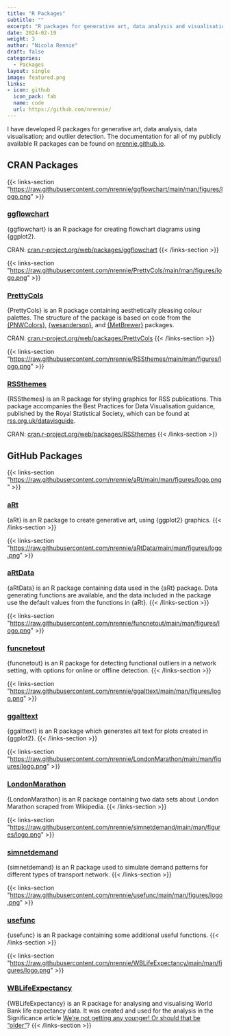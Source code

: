 ```yaml
---
title: "R Packages"
subtitle: ""
excerpt: "R packages for generative art, data analysis and visualisation; data simulation, and outlier detection."
date: 2024-02-19
weight: 3
author: "Nicola Rennie"
draft: false
categories:
  - Packages
layout: single
image: featured.png
links:
- icon: github
  icon_pack: fab
  name: code
  url: https://github.com/nrennie/
---
```


I have developed R packages for generative art, data analysis, data visualisation; and outlier detection. The documentation for all of my publicly available R packages can be found on [nrennie.github.io](https://nrennie.github.io/).

## CRAN Packages

{{< links-section "https://raw.githubusercontent.com/nrennie/ggflowchart/main/man/figures/logo.png" >}}
### [ggflowchart](https://github.com/nrennie/ggflowchart)
{ggflowchart} is an R package for creating flowchart diagrams using {ggplot2}.

CRAN: [cran.r-project.org/web/packages/ggflowchart](https://cran.r-project.org/web/packages/ggflowchart/index.html)
{{< /links-section >}}


{{< links-section "https://raw.githubusercontent.com/nrennie/PrettyCols/main/man/figures/logo.png" >}}
### [PrettyCols](https://github.com/nrennie/PrettyCols)
{PrettyCols} is an R package containing aesthetically pleasing colour palettes. The structure of the package is based on code from the [{PNWColors}](https://github.com/jakelawlor/PNWColors), [{wesanderson}](https://github.com/karthik/wesanderson), and [{MetBrewer}](https://github.com/BlakeRMills/MetBrewer) packages.

CRAN: [cran.r-project.org/web/packages/PrettyCols](https://cran.r-project.org/web/packages/PrettyCols/index.html)
{{< /links-section >}}


{{< links-section "https://raw.githubusercontent.com/nrennie/RSSthemes/main/man/figures/logo.png" >}}
### [RSSthemes](https://github.com/nrennie/RSSthemes)
{RSSthemes} is an R package for styling graphics for RSS publications. This package accompanies the Best Practices for Data Visualisation guidance, published by the Royal Statistical Society, which can be found at [rss.org.uk/datavisguide](https://royal-statistical-society.github.io/datavisguide/).

CRAN: [cran.r-project.org/web/packages/RSSthemes](https://cran.r-project.org/web/packages/RSSthemes/index.html)
{{< /links-section >}}

## GitHub Packages

{{< links-section "https://raw.githubusercontent.com/nrennie/aRt/main/man/figures/logo.png" >}}
### [aRt](https://github.com/nrennie/aRt)
{aRt} is an R package to create generative art, using {ggplot2} graphics.
{{< /links-section >}}


{{< links-section "https://raw.githubusercontent.com/nrennie/aRtData/main/man/figures/logo.png" >}}
### [aRtData](https://github.com/nrennie/aRtData)
{aRtData} is an R package containing data used in the {aRt} package. Data generating functions are available, and the data included in the package use the default values from the functions in {aRt}.
{{< /links-section >}}


{{< links-section "https://raw.githubusercontent.com/nrennie/funcnetout/main/man/figures/logo.png" >}}
### [funcnetout](https://github.com/nrennie/funcnetout)
{funcnetout} is an R package for detecting functional outliers in a network setting, with options for online or offline detection.
{{< /links-section >}}


{{< links-section "https://raw.githubusercontent.com/nrennie/ggalttext/main/man/figures/logo.png" >}}
### [ggalttext](https://github.com/nrennie/ggalttext)
{ggalttext} is an R package which generates alt text for plots created in {ggplot2}.
{{< /links-section >}}


{{< links-section "https://raw.githubusercontent.com/nrennie/LondonMarathon/main/man/figures/logo.png" >}}
### [LondonMarathon](https://github.com/nrennie/LondonMarathon)
{LondonMarathon} is an R package containing two data sets about London Marathon scraped from Wikipedia.
{{< /links-section >}}


{{< links-section "https://raw.githubusercontent.com/nrennie/simnetdemand/main/man/figures/logo.png" >}}
### [simnetdemand](https://github.com/nrennie/simnetdemand)
{simnetdemand} is an R package used to simulate demand patterns for different types of transport network.
{{< /links-section >}}


{{< links-section "https://raw.githubusercontent.com/nrennie/usefunc/main/man/figures/logo.png" >}}
### [usefunc](https://github.com/nrennie/usefunc)
{usefunc} is an R package containing some additional useful functions.
{{< /links-section >}}


{{< links-section "https://raw.githubusercontent.com/nrennie/WBLifeExpectancy/main/man/figures/logo.png" >}}
### [WBLifeExpectancy](https://github.com/nrennie/WBLifeExpectancy)
{WBLifeExpectancy} is an R package for analysing and visualising World Bank life expectancy data. It was created and used for the analysis in the Significance article [We’re not getting any younger! Or should that be “older”](https://www.significancemagazine.com/science/723-we-re-not-getting-any-younger-or-should-that-be-older)?
{{< /links-section >}}

